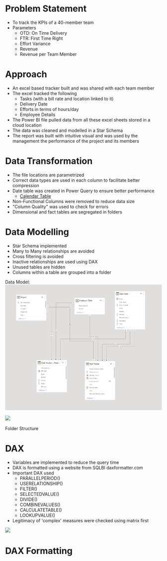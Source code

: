 # Problem Statement

- To track the KPIs of a 40-member team
- Parameters
  - OTD: On Time Delivery
  - FTR: First Time Right
  - Effort Variance
  - Revenue
  - Revenue per Team Member

# Approach

- An excel based tracker built and was shared with each team member
- The excel tracked the following
  - Tasks (with a bill rate and location linked to it)
  - Delivery Date
  - Efforts in terms of hours/day
  - Employee Details
- The Power BI file pulled data from all these excel sheets stored in a cloud location
- The data was cleaned and modelled in a Star Schema
- The report was built with intuitive visual and was used by the management the performance of the project and its members

# Data Transformation

- The file locations are parametrized
- Correct data types are used in each column to facilitate better compression
- Date table was created in Power Query to ensure better performance
  - [Calendar Table](https://radacad.com/all-in-one-script-to-create-calendar-table-or-date-dimension-using-dax-in-power-bi)
- Non-Functional Columns were removed to reduce data size
- &quot;Column Quality&quot; was used to check for errors
- Dimensional and fact tables are segregated in folders

# Data Modelling

- Star Schema implemented
- Many to Many relationships are avoided
- Cross filtering is avoided
- Inactive relationships are used using DAX
- Unused tables are hidden
- Columns within a table are grouped into a folder



Data Model: ![alt text](https://github.com/sovanp438/Power-BI/blob/8b040536792c2c0ecb6b19be2481ba79897b1340/Images/Data_Model.png "Logo Title Text 1")

![](RackMultipart20220306-4-bcm388_html_7caef3124d3d3d6f.png)

Folder Structure

# DAX

- Variables are implemented to reduce the query time
- DAX is formatted using a website from SQLBI daxformatter.com
- Important DAX used
  - PARALLELPERIOD()
  - USERELATIONSHIP()
  - FILTER()
  - SELECTEDVALUE()
  - DIVIDE()
  - COMBINEVALUES()
  - CALCULATETABLE()
  - LOOKUPVALUE()
- Legitimacy of &#39;complex&#39; measures were checked using matrix first

![](RackMultipart20220306-4-bcm388_html_821da9496e7a72b1.png)

# DAX Formatting
